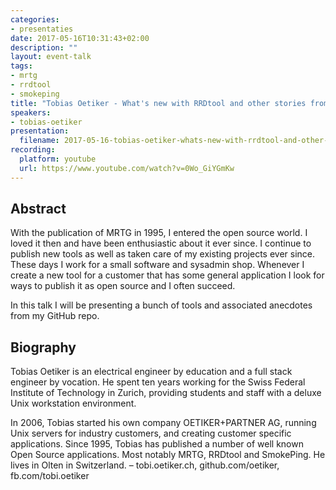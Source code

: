 ```yaml
---
categories:
- presentaties
date: 2017-05-16T10:31:43+02:00
description: ""
layout: event-talk
tags:
- mrtg
- rrdtool
- smokeping
title: "Tobias Oetiker - What's new with RRDtool and other stories from my GitHub"
speakers:
- tobias-oetiker
presentation:
  filename: 2017-05-16-tobias-oetiker-whats-new-with-rrdtool-and-other-stories-from-my-github.pdf
recording:
  platform: youtube
  url: https://www.youtube.com/watch?v=0Wo_GiYGmKw
---
```


## Abstract

With the publication of MRTG in 1995, I entered the open source world. I loved it then and have been enthusiastic about it ever since. I continue to publish new tools as well as taken care of my existing projects ever since. These days I work for a small software and sysadmin shop. Whenever I create a new tool for a customer that has some general application I look for ways to publish it as open source and I often succeed.

In this talk I will be presenting a bunch of tools and associated anecdotes from my GitHub repo.

## Biography

Tobias Oetiker is an electrical engineer by education and a full stack engineer by vocation. He spent ten years working for the Swiss Federal Institute of Technology in Zurich, providing students and staff with a deluxe Unix workstation environment.

In 2006, Tobias started his own company OETIKER+PARTNER AG, running Unix servers for industry customers, and creating customer specific applications. Since 1995, Tobias has published a number of well known Open Source applications. Most notably MRTG, RRDtool and SmokePing. He lives in Olten in Switzerland. – tobi.oetiker.ch, github.com/oetiker, fb.com/tobi.oetiker